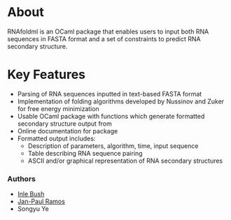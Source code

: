# About
RNAfoldml is an OCaml package that enables users to input both RNA sequences in FASTA format and a set of constraints to predict RNA secondary structure.

# Key Features
- Parsing of RNA sequences inputted in text-based FASTA format
- Implementation of folding algorithms developed by Nussinov and Zuker for free energy minimization
- Usable OCaml package with functions which generate formatted secondary structure output from 
- Online documentation for package
- Formatted output includes:
  - Description of parameters, algorithm, time, input sequence
  - Table describing RNA sequence pairing 
  - ASCII and/or graphical representation of RNA secondary structures


### Authors
- [Inle Bush](https://github.com/imbush)
- [Jan-Paul Ramos](https://github.com/jpvinnie)
- Songyu Ye
